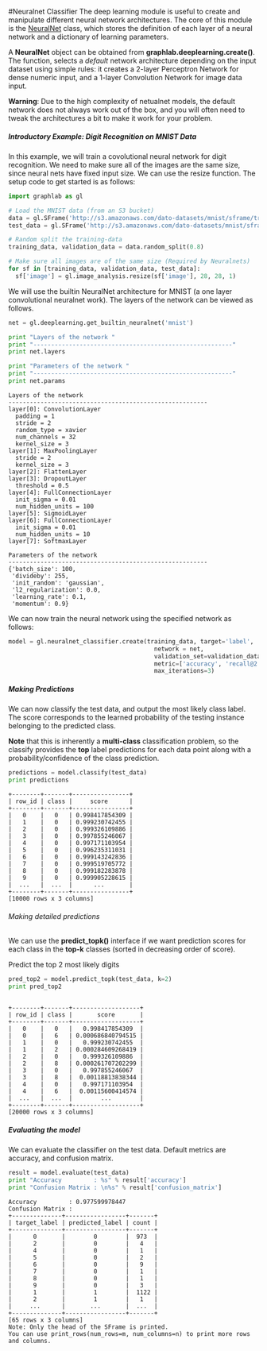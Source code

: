 #Neuralnet Classifier 
The deep learning module is useful to create and manipulate different neural
network architectures. The core of this module is the
[NeuralNet](https://dato.com/products/create/docs/generated/graphlab.neuralnet_classifier.NeuralNetClassifier.html)
class, which stores the definition of each layer of a neural network and
a dictionary of learning parameters.

A **NeuralNet** object can be obtained from **graphlab.deeplearning.create()**.
The function, selects a *default* network architecture depending on the input
dataset using simple rules: it creates a 2-layer Perceptron Network for dense
numeric input, and a 1-layer Convolution Network for image data input.

**Warning**: Due to the high complexity of netualnet models, the default
network does not always work out of the box, and you will often need to tweak
the architectures a bit to make it work for your problem.


##### Introductory Example: Digit Recognition on MNIST Data


In this example, we will train a covolutional neural network for digit
recognition.  We need to make sure all of the images are the same size, since
neural nets have fixed input size. We can use the resize function. The setup
code to get started is as follows:

```python
import graphlab as gl

# Load the MNIST data (from an S3 bucket)
data = gl.SFrame('http://s3.amazonaws.com/dato-datasets/mnist/sframe/train')
test_data = gl.SFrame('http://s3.amazonaws.com/dato-datasets/mnist/sframe/test')

# Random split the training-data
training_data, validation_data = data.random_split(0.8)

# Make sure all images are of the same size (Required by Neuralnets)
for sf in [training_data, validation_data, test_data]:
  sf['image'] = gl.image_analysis.resize(sf['image'], 28, 28, 1)
```


We will use the builtin NeuralNet architecture for MNIST (a one layer
convolutional neuralnet work). The layers of the network can be viewed
as follows.

```python
net = gl.deeplearning.get_builtin_neuralnet('mnist')

print "Layers of the network "
print "--------------------------------------------------------"
print net.layers

print "Parameters of the network "
print "--------------------------------------------------------"
print net.params
```
```no-highlight
Layers of the network
--------------------------------------------------------
layer[0]: ConvolutionLayer
  padding = 1
  stride = 2
  random_type = xavier
  num_channels = 32
  kernel_size = 3
layer[1]: MaxPoolingLayer
  stride = 2
  kernel_size = 3
layer[2]: FlattenLayer
layer[3]: DropoutLayer
  threshold = 0.5
layer[4]: FullConnectionLayer
  init_sigma = 0.01
  num_hidden_units = 100
layer[5]: SigmoidLayer
layer[6]: FullConnectionLayer
  init_sigma = 0.01
  num_hidden_units = 10
layer[7]: SoftmaxLayer

Parameters of the network
--------------------------------------------------------
{'batch_size': 100,
 'divideby': 255,
 'init_random': 'gaussian',
 'l2_regularization': 0.0,
 'learning_rate': 0.1,
 'momentum': 0.9}
```

We can now train the neural network using the specified network as follows:

```python
model = gl.neuralnet_classifier.create(training_data, target='label',
                                         network = net,
                                         validation_set=validation_data,
                                         metric=['accuracy', 'recall@2'],
                                         max_iterations=3)
```

##### Making Predictions

We can now classify the test data, and output the most likely class label. The
score corresponds to the learned probability of the testing instance belonging
to the predicted class.

**Note** that this is inherently a **multi-class** classification problem, so
the classify provides the **top** label predictions for each data point along
with a probability/confidence of the class prediction.

```python
predictions = model.classify(test_data)
print predictions
```
```no-highlight
+--------+-------+----------------+
| row_id | class |     score      |
+--------+-------+----------------+
|   0    |   0   | 0.998417854309 |
|   1    |   0   | 0.999230742455 |
|   2    |   0   | 0.999326109886 |
|   3    |   0   | 0.997855246067 |
|   4    |   0   | 0.997171103954 |
|   5    |   0   | 0.996235311031 |
|   6    |   0   | 0.999143242836 |
|   7    |   0   | 0.999519705772 |
|   8    |   0   | 0.999182283878 |
|   9    |   0   | 0.999905228615 |
|  ...   |  ...  |      ...       |
+--------+-------+----------------+
[10000 rows x 3 columns]
```


###### Making detailed predictions

We can use the **predict_topk()** interface if we want prediction scores for
each class in the **top-k** classes (sorted in decreasing order of score).

Predict the top 2 most likely digits

```python
pred_top2 = model.predict_topk(test_data, k=2)
print pred_top2
```
```no-highlight

+--------+-------+-------------------+
| row_id | class |       score       |
+--------+-------+-------------------+
|   0    |   0   |   0.998417854309  |
|   0    |   6   | 0.000686840794515 |
|   1    |   0   |   0.999230742455  |
|   1    |   2   | 0.000284609268419 |
|   2    |   0   |   0.999326109886  |
|   2    |   8   | 0.000261707202299 |
|   3    |   0   |   0.997855246067  |
|   3    |   8   |  0.00118813838344 |
|   4    |   0   |   0.997171103954  |
|   4    |   6   |  0.00115600414574 |
|  ...   |  ...  |        ...        |
+--------+-------+-------------------+
[20000 rows x 3 columns]
```

##### Evaluating the model

We can evaluate the classifier on the test data. Default metrics are accuracy,
and confusion matrix.

```python
result = model.evaluate(test_data)
print "Accuracy         : %s" % result['accuracy']
print "Confusion Matrix : \n%s" % result['confusion_matrix']
```
```no-highlight
Accuracy         : 0.977599978447
Confusion Matrix :
+--------------+-----------------+-------+
| target_label | predicted_label | count |
+--------------+-----------------+-------+
|      0       |        0        |  973  |
|      2       |        0        |   4   |
|      4       |        0        |   1   |
|      5       |        0        |   2   |
|      6       |        0        |   9   |
|      7       |        0        |   1   |
|      8       |        0        |   1   |
|      9       |        0        |   3   |
|      1       |        1        |  1122 |
|      2       |        1        |   1   |
|     ...      |       ...       |  ...  |
+--------------+-----------------+-------+
[65 rows x 3 columns]
Note: Only the head of the SFrame is printed.
You can use print_rows(num_rows=m, num_columns=n) to print more rows and columns.
```
